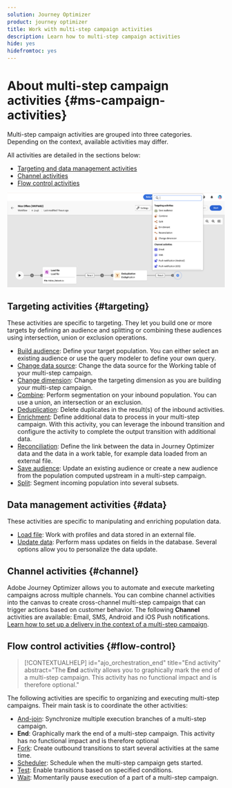 ```yaml
---
solution: Journey Optimizer
product: journey optimizer
title: Work with multi-step campaign activities
description: Learn how to multi-step campaign activities
hide: yes
hidefromtoc: yes
---
```


# About multi-step campaign activities {#ms-campaign-activities}

Multi-step campaign activities are grouped into three categories. Depending on the context, available activities may differ. 

All activities are detailed in the sections below:

* [Targeting and data management activities](#targeting)
* [Channel activities](#channel)
* [Flow control activities](#flow-control)

![](../assets/workflow-activities.png)

## Targeting activities {#targeting}

These activities are specific to targeting. They let you build one or more targets by defining an audience and splitting or combining these audiences using intersection, union or exclusion operations.

* [Build audience](build-audience.md): Define your target population. You can either select an existing audience or use the query modeler to define your own query.
* [Change data source](change-data-source.md): Change the data source for the Working table of your multi-step campaign.
* [Change dimension](change-dimension.md): Change the targeting dimension as you are building your multi-step campaign.
* [Combine](combine.md): Perform segmentation on your inbound population. You can use a union, an intersection or an exclusion.
* [Deduplication](deduplication.md): Delete duplicates in the result(s) of the inbound activities.
* [Enrichment](enrichment.md): Define additional data to process in your multi-step campaign. With this activity, you can leverage the inbound transition and configure the activity to complete the output transition with additional data.
* [Reconciliation](reconciliation.md): Define the link between the data in Journey Optimizer data and the data in a work table, for example data loaded from an external file.
* [Save audience](save-audience.md): Update an existing audience or create a new audience from the population computed upstream in a multi-step campaign.
* [Split](split.md): Segment incoming population into several subsets.

## Data management activities {#data}

These activities are specific to manipulating and enriching population data.

* [Load file](load-file.md): Work with profiles and data stored in an external file. 
* [Update data](update-data.md): Perform mass updates on fields in the database. Several options allow you to personalize the data update.

## Channel activities {#channel}

Adobe Journey Optimizer allows you to automate and execute marketing campaigns across multiple channels. You can combine channel activities into the canvas to create cross-channel multi-step campaign that can trigger actions based on customer behavior. The following **Channel** activities are available: Email, SMS, Android and iOS Push notifications. [Learn how to set up a delivery in the context of a multi-step campaign](channels.md).

## Flow control activities {#flow-control}

>[!CONTEXTUALHELP]
>id="ajo_orchestration_end"
>title="End activity"
>abstract="The **End** activity allows you to graphically mark the end of a multi-step campaign. This activity has no functional impact and is therefore optional."

The following activities are specific to organizing and executing multi-step campaigns. Their main task is to coordinate the other activities:

* [And-join](and-join.md): Synchronize multiple execution branches of a multi-step campaign.
* **End**: Graphically mark the end of a multi-step campaign. This activity has no functional impact and is therefore optional
* [Fork](fork.md): Create outbound transitions to start several activities at the same time.
* [Scheduler](scheduler.md): Schedule when the multi-step campaign gets started.
* [Test](test.md): Enable transitions based on specified conditions.
* [Wait](wait.md): Momentarily pause execution of a part of a multi-step campaign.
